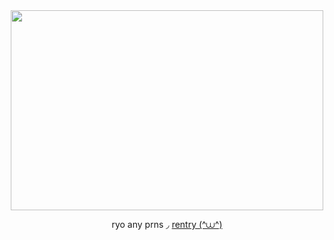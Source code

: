 <div align="center">

<img src="https://i.imgur.com/UV6wpTp.png" width="500" height="320">
 
ryo any prns ◞ [rentry (^⩊^)](https://rentry.co/mendings)
